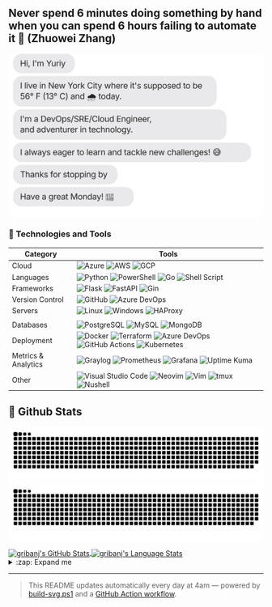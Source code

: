 ## Never spend 6 minutes doing something by hand when you can spend 6 hours failing to automate it 👷 (Zhuowei Zhang)

[![Daily Chat Status](https://raw.githubusercontent.com/gribanj/gribanj/main/chat.svg)](#)

### 🧰 Technologies and Tools

| Category            | Tools                                                                                                                                                                                                                                                                                                                                                                                                                                                                                                                                                                                                                               |
| ------------------- | ----------------------------------------------------------------------------------------------------------------------------------------------------------------------------------------------------------------------------------------------------------------------------------------------------------------------------------------------------------------------------------------------------------------------------------------------------------------------------------------------------------------------------------------------------------------------------------------------------------------------------------- |
| Cloud               | ![Azure](https://img.shields.io/badge/Microsoft_Azure-0078D4?style=for-the-badge&logo=microsoft-azure&logoColor=white) ![AWS](https://img.shields.io/badge/Amazon_AWS-232F3E?style=for-the-badge&logo=amazon-aws&logoColor=white) ![GCP](https://img.shields.io/badge/Google_Cloud-4285F4?style=for-the-badge&logo=google-cloud&logoColor=white)                                                                                                                                                                                                                                                                                    |
| Languages           | ![Python](https://img.shields.io/badge/Python-3776AB?style=for-the-badge&logo=python&logoColor=white) ![PowerShell](https://img.shields.io/badge/Powershell-5391FE?style=for-the-badge&logo=powershell&logoColor=white) ![Go](https://img.shields.io/badge/Go-00ADD8?style=for-the-badge&logo=go&logoColor=white) ![Shell Script](https://img.shields.io/badge/Shell-121011?style=for-the-badge&logo=gnu-bash&logoColor=white)                                                                                                                                                                                                      |
| Frameworks          | ![Flask](https://img.shields.io/badge/Flask-000000?style=for-the-badge&logo=flask&logoColor=white) ![FastAPI](https://img.shields.io/badge/FastAPI-009688?style=for-the-badge&logo=fastapi&logoColor=white) ![Gin](https://img.shields.io/badge/Gin-00ADD8?style=for-the-badge&logo=go&logoColor=white)                                                                                                                                                                                                                                                                                                                             |
| Version Control     | ![GitHub](https://img.shields.io/badge/GitHub-181717?style=for-the-badge&logo=github&logoColor=white) ![Azure DevOps](https://img.shields.io/badge/Azure_DevOps-0078D7?style=for-the-badge&logo=azure-devops&logoColor=white)                                                                                                                                                                                                                                                                                                                                                                                                       |
| Servers             | ![Linux](https://img.shields.io/badge/Linux-FCC624?style=for-the-badge&logo=linux&logoColor=black) ![Windows](https://img.shields.io/badge/Windows-0078D6?style=for-the-badge&logo=windows&logoColor=white) ![HAProxy](https://img.shields.io/badge/HAProxy-000000?style=for-the-badge&logo=haproxy&logoColor=white)                                                                                                                                                                                                                                                                                                                |
|                     |
| Databases           | ![PostgreSQL](https://img.shields.io/badge/PostgreSQL-316192?style=for-the-badge&logo=postgresql&logoColor=white) ![MySQL](https://img.shields.io/badge/MySQL-00000F?style=for-the-badge&logo=mysql&logoColor=white) ![MongoDB](https://img.shields.io/badge/MongoDB-%234ea94b.svg?&style=for-the-badge&logo=mongodb&logoColor=white)                                                                                                                                                                                                                                                                                               |
| Deployment          | ![Docker](https://img.shields.io/badge/docker%20-%230db7ed.svg?&style=for-the-badge&logo=docker&logoColor=white) ![Terraform](https://img.shields.io/badge/terraform-%235835CC.svg?style=for-the-badge&logo=terraform&logoColor=white) ![Azure DevOps](https://img.shields.io/badge/Azure_DevOps_Pipelines-0078D7?style=for-the-badge&logo=azure-devops&logoColor=white) ![GitHub Actions](https://img.shields.io/badge/GitHub_Actions-2088FF?style=for-the-badge&logo=github-actions&logoColor=white) ![Kubernetes](https://img.shields.io/badge/kubernetes%20-%23326ce5.svg?&style=for-the-badge&logo=kubernetes&logoColor=white) |
| Metrics & Analytics | ![Graylog](https://img.shields.io/badge/Graylog-6C6C6C?style=for-the-badge&logo=graylog&logoColor=white) ![Prometheus](https://img.shields.io/badge/Prometheus-000000?style=for-the-badge&logo=prometheus&logoColor=white) ![Grafana](https://img.shields.io/badge/Grafana-F46800?style=for-the-badge&logo=grafana&logoColor=white) ![Uptime Kuma](https://img.shields.io/badge/Uptime_Kuma-52796F?style=for-the-badge&logo=uptimekuma&logoColor=white)                                                                                                                                                                             |
| Other               | ![Visual Studio Code](https://img.shields.io/badge/VSCode-007ACC?style=for-the-badge&logo=visual-studio-code&logoColor=white) ![Neovim](https://img.shields.io/badge/Neovim-57A143?style=for-the-badge&logo=neovim&logoColor=white) ![Vim](https://img.shields.io/badge/Vim-019733?style=for-the-badge&logo=vim&logoColor=white) ![tmux](https://img.shields.io/badge/tmux-1BB91F?style=for-the-badge&logo=tmux&logoColor=white) ![Nushell](https://img.shields.io/badge/Nushell-4B275F?style=for-the-badge&logo=gnu-bash&logoColor=white)                                                                                          |

## 🚀 Github Stats

![github contribution grid snake animation](https://raw.githubusercontent.com/gribanj/gribanj/output/github-contribution-grid-snake-dark.svg#gh-dark-mode-only)
![github contribution grid snake animation](https://raw.githubusercontent.com/gribanj/gribanj/output/github-contribution-grid-snake.svg#gh-light-mode-only)

<a href="https://github.com/anuraghazra/github-readme-stats">
  <img align="center" src="https://github-readme-stats.vercel.app/api?username=gribanj&show_icons=true&include_all_commits=true&theme=radical" alt="gribanj's GitHub Stats" />
</a>
<a href="https://github.com/anuraghazra/github-readme-stats">
  <img align="center" src="https://github-readme-stats.vercel.app/api/top-langs/?username=gribanj&layout=compact&theme=radical" alt="gribanj's Language Stats" />
</a>

<details>
  <summary>:zap: Expand me</summary>

<!--START_SECTION:waka-->
![Code Time](http://img.shields.io/badge/Code%20Time-0%20secs-blue)

![Lines of code](https://img.shields.io/badge/From%20Hello%20World%20I%27ve%20Written-841%20lines%20of%20code-blue)

**🐱 My GitHub Data** 

> 📦 ? Used in GitHub's Storage 
 > 
> 🏆 50 Contributions in the Year 2025
 > 
> 🚫 Not Opted to Hire
 > 
> 📜 10 Public Repositories 
 > 
> 🔑 0 Private Repositories 
 > 
**I'm a Night 🦉** 

```text
🌞 Morning                3 commits           █████░░░░░░░░░░░░░░░░░░░░   20.00 % 
🌆 Daytime                1 commits           ██░░░░░░░░░░░░░░░░░░░░░░░   06.67 % 
🌃 Evening                9 commits           ███████████████░░░░░░░░░░   60.00 % 
🌙 Night                  2 commits           ███░░░░░░░░░░░░░░░░░░░░░░   13.33 % 
```
📅 **I'm Most Productive on Thursday** 

```text
Monday                   3 commits           █████░░░░░░░░░░░░░░░░░░░░   20.00 % 
Tuesday                  2 commits           ███░░░░░░░░░░░░░░░░░░░░░░   13.33 % 
Wednesday                0 commits           ░░░░░░░░░░░░░░░░░░░░░░░░░   00.00 % 
Thursday                 4 commits           ███████░░░░░░░░░░░░░░░░░░   26.67 % 
Friday                   3 commits           █████░░░░░░░░░░░░░░░░░░░░   20.00 % 
Saturday                 0 commits           ░░░░░░░░░░░░░░░░░░░░░░░░░   00.00 % 
Sunday                   3 commits           █████░░░░░░░░░░░░░░░░░░░░   20.00 % 
```


📊 **This Week I Spent My Time On** 

```text
💬 Programming Languages: 
No Activity Tracked This Week

🔥 Editors: 
No Activity Tracked This Week

💻 Operating System: 
No Activity Tracked This Week
```

**I Mostly Code in HCL** 

```text
HCL                      5 repos             █████████████████████░░░░   83.33 % 
PowerShell               1 repo              ████░░░░░░░░░░░░░░░░░░░░░   16.67 % 
```




 Last Updated on 07/04/2025 07:35:50 UTC
<!--END_SECTION:waka-->

</details>

---

> This README updates automatically every day at 4am — powered by [build-svg.ps1](https://github.com/gribanj/gribanj/blob/main/build-svg.ps1) and a [GitHub Action workflow](https://github.com/gribanj/gribanj/blob/main/.github/workflows/readme.yml).
